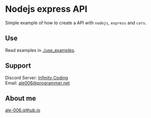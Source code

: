 # Nodejs express API
Simple example of how to create a API with `nodejs`, `express` and `cors`.

## Use
Read examples in [./use_examples](./use_examples/).

## Support
Discord Server: [Infinity Coding](https://nfinitycoding.gq)
<br>
Email: [ale006@programmer.net](mailto:ale006@programmer.net)

## About me
[ale-006.github.io](https://ale-006.github.io)
